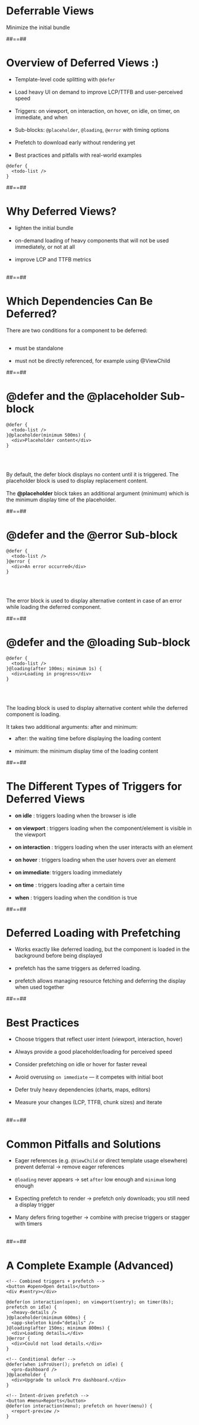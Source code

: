 <!-- .slide: class="transition bg-blue" -->

# Deferrable Views

Minimize the initial bundle

##==##

<!-- .slide: class="with-code inconsolata" -->

# Overview of Deferred Views :)

- Template-level code splitting with <code>@defer</code> <br/><br/>
- Load heavy UI on demand to improve LCP/TTFB and user-perceived speed <br/><br/>
- Triggers: on viewport, on interaction, on hover, on idle, on timer, on immediate, and when <br/><br/>
- Sub-blocks: <code>@placeholder</code>, <code>@loading</code>, <code>@error</code> with timing options <br/><br/>
- Prefetch to download early without rendering yet <br/><br/>
- Best practices and pitfalls with real-world examples

```angular181html
@defer {
  <todo-list />
}
```

<!-- .element: class="big-code" -->

##==##

# Why Deferred Views?

- lighten the initial bundle <br/><br/>
- on-demand loading of heavy components that will not be used immediately, or not at all <br/><br/>
- improve LCP and TTFB metrics <br/><br/>

##==##

# Which Dependencies Can Be Deferred?

There are two conditions for a component to be deferred: <br/><br/>

- must be standalone <br/><br/>
- must not be directly referenced, for example using @ViewChild

##==##

<!-- .slide: class="with-code inconsolata" -->

# @defer and the @placeholder Sub-block

```angular181html
@defer {
  <todo-list />
}@placeholder(minimum 500ms) {
  <div>Placeholder content</div>
}
```

<!-- .element: class="medium-code" -->

<br/><br/>

By default, the defer block displays no content until it is triggered. The placeholder block is used to display replacement content. <br/><br/>
The **@placeholder** block takes an additional argument (minimum) which is the minimum display time of the placeholder.

##==##

<!-- .slide: class="with-code inconsolata" -->

# @defer and the @error Sub-block

```angular181html
@defer {
  <todo-list />
}@error {
  <div>An error occurred</div>
}
```

<!-- .element: class="big-code" -->

<br/><br/>

The error block is used to display alternative content in case of an error while loading the deferred component.

##==##

<!-- .slide: class="with-code inconsolata" -->

# @defer and the @loading Sub-block

```angular181html
@defer {
  <todo-list />
}@loading(after 100ms; minimum 1s) {
  <div>Loading in progress</div>
}
```

<!-- .element: class="big-code" -->

<br/><br/>

The loading block is used to display alternative content while the deferred component is loading. <br/><br/>
It takes two additional arguments: after and minimum:

- after: the waiting time before displaying the loading content <br/><br/>
- minimum: the minimum display time of the loading content

##==##

# The Different Types of Triggers for Deferred Views

- **on idle** : triggers loading when the browser is idle <br/><br/>
- **on viewport** : triggers loading when the component/element is visible in the viewport <br/><br/>
- **on interaction** : triggers loading when the user interacts with an element <br/><br/>
- **on hover** : triggers loading when the user hovers over an element <br/><br/>
- **on immediate**: triggers loading immediately <br/><br/>
- **on time** : triggers loading after a certain time <br/><br/>
- **when** : triggers loading when the condition is true

##==##

# Deferred Loading with Prefetching

- Works exactly like deferred loading, but the component is loaded in the background before being displayed <br/><br/>
- prefetch has the same triggers as deferred loading. <br/><br/>
- prefetch allows managing resource fetching and deferring the display when used together

##==##

# Best Practices

- Choose triggers that reflect user intent (viewport, interaction, hover) <br/><br/>
- Always provide a good placeholder/loading for perceived speed <br/><br/>
- Consider prefetching on idle or hover for faster reveal <br/><br/>
- Avoid overusing <code>on immediate</code> — it competes with initial boot <br/><br/>
- Defer truly heavy dependencies (charts, maps, editors) <br/><br/>
- Measure your changes (LCP, TTFB, chunk sizes) and iterate <br/><br/>

##==##

# Common Pitfalls and Solutions

- Eager references (e.g. <code>@ViewChild</code> or direct template usage elsewhere) prevent deferral → remove eager references <br/><br/>
- <code>@loading</code> never appears → set <code>after</code> low enough and <code>minimum</code> long enough <br/><br/>
- Expecting prefetch to render → prefetch only downloads; you still need a display trigger <br/><br/>
- Many defers firing together → combine with precise triggers or stagger with timers <br/><br/>

##==##

<!-- .slide: class="with-code inconsolata" -->

# A Complete Example (Advanced)

```angular181html
<!-- Combined triggers + prefetch -->
<button #open>Open details</button>
<div #sentry></div>

@defer(on interaction(open); on viewport(sentry); on timer(8s); prefetch on idle) {
  <heavy-details />
}@placeholder(minimum 600ms) {
  <app-skeleton kind="details" />
}@loading(after 150ms; minimum 800ms) {
  <div>Loading details…</div>
}@error {
  <div>Could not load details.</div>
}

<!-- Conditional defer -->
@defer(when isProUser(); prefetch on idle) {
  <pro-dashboard />
}@placeholder {
  <div>Upgrade to unlock Pro dashboard.</div>
}

<!-- Intent-driven prefetch -->
<button #menu>Reports</button>
@defer(on interaction(menu); prefetch on hover(menu)) {
  <report-preview />
}
```

<!-- .element: class="small-code" -->
